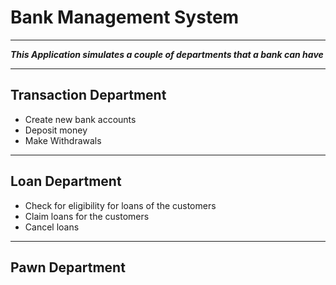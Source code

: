 
# Bank Management System
 ___

__*This Application simulates a couple of departments that a bank can have*__

---
## Transaction Department
  - Create new bank accounts  
  - Deposit money  
  - Make Withdrawals  
---
## Loan Department
  - Check for eligibility for loans of the customers
  - Claim loans for the customers
  - Cancel loans
---

## Pawn Department
 
 
